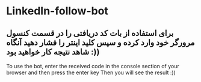 # LinkedIn-follow-bot

برای استفاده از بات  کد دریافتی را در قسمت کنسول مرورگر خود وارد کرده و سپس کلید اینتر را فشار دهید
آنگاه شاهد نتیجه کار خواهید بود :))
------------------------------------------------
To use the bot, enter the received code in the console section of your browser and then press the enter key
Then you will see the result :))
